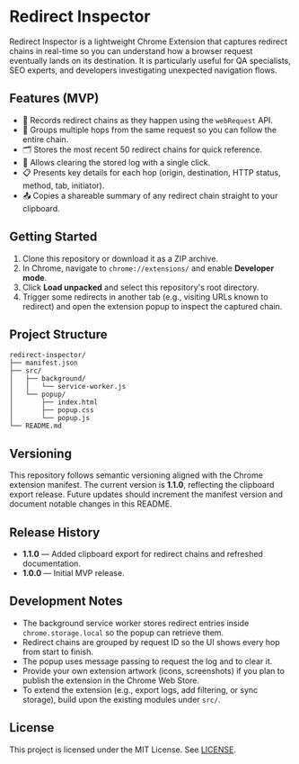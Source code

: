 # Redirect Inspector

Redirect Inspector is a lightweight Chrome Extension that captures redirect chains in real-time so you can understand how a browser request eventually lands on its destination. It is particularly useful for QA specialists, SEO experts, and developers investigating unexpected navigation flows.

## Features (MVP)

- 🧭 Records redirect chains as they happen using the `webRequest` API.
- 🧩 Groups multiple hops from the same request so you can follow the entire chain.
- 🗂️ Stores the most recent 50 redirect chains for quick reference.
- 🧹 Allows clearing the stored log with a single click.
- 📋 Presents key details for each hop (origin, destination, HTTP status, method, tab, initiator).
- 📤 Copies a shareable summary of any redirect chain straight to your clipboard.

## Getting Started

1. Clone this repository or download it as a ZIP archive.
2. In Chrome, navigate to `chrome://extensions/` and enable **Developer mode**.
3. Click **Load unpacked** and select this repository's root directory.
4. Trigger some redirects in another tab (e.g., visiting URLs known to redirect) and open the extension popup to inspect the captured chain.

## Project Structure

```
redirect-inspector/
├── manifest.json
├── src/
│   ├── background/
│   │   └── service-worker.js
│   └── popup/
│       ├── index.html
│       ├── popup.css
│       └── popup.js
└── README.md
```

## Versioning

This repository follows semantic versioning aligned with the Chrome extension manifest. The current version is **1.1.0**, reflecting the clipboard export release. Future updates should increment the manifest version and document notable changes in this README.

## Release History

- **1.1.0** — Added clipboard export for redirect chains and refreshed documentation.
- **1.0.0** — Initial MVP release.

## Development Notes

- The background service worker stores redirect entries inside `chrome.storage.local` so the popup can retrieve them.
- Redirect chains are grouped by request ID so the UI shows every hop from start to finish.
- The popup uses message passing to request the log and to clear it.
- Provide your own extension artwork (icons, screenshots) if you plan to publish the extension in the Chrome Web Store.
- To extend the extension (e.g., export logs, add filtering, or sync storage), build upon the existing modules under `src/`.

## License

This project is licensed under the MIT License. See [LICENSE](LICENSE).

